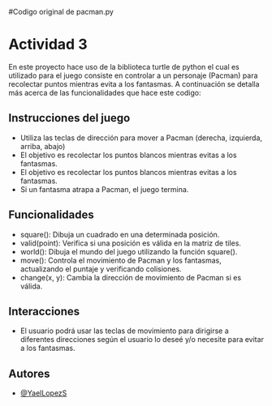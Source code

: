 #Codigo original de pacman.py

# Actividad 3

En este proyecto hace uso de la biblioteca turtle de python el cual es utilizado para el juego consiste en controlar a un personaje (Pacman) para recolectar puntos mientras evita a los fantasmas. A continuación se detalla más acerca de las funcionalidades que hace este codigo:

## Instrucciones del juego
- Utiliza las teclas de dirección para mover a Pacman (derecha, izquierda, arriba, abajo)
- El objetivo es recolectar los puntos blancos mientras evitas a los fantasmas.
- El objetivo es recolectar los puntos blancos mientras evitas a los fantasmas.
- Si un fantasma atrapa a Pacman, el juego termina.


## Funcionalidades

- square(): Dibuja un cuadrado en una determinada posición.
- valid(point): Verifica si una posición es válida en la matriz de tiles.
- world(): Dibuja el mundo del juego utilizando la función square().
- move(): Controla el movimiento de Pacman y los fantasmas, actualizando el puntaje y verificando colisiones.
- change(x, y): Cambia la dirección de movimiento de Pacman si es válida.

## Interacciones
- El usuario podrá usar las teclas de movimiento para dirigirse a diferentes direcciones según el usuario lo deseé y/o necesite para evitar a los fantasmas.

## Autores
- [@YaelLopezS](https://github.com/YaelLopezS)
